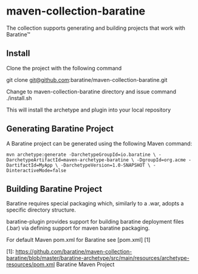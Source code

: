 # maven-collection-baratine

The collection supports generating and building projects that work with Baratine™

## Install 

Clone the project with the following command 

git clone git@github.com:baratine/maven-collection-baratine.git

Change to maven-collection-baratine directory and issue command
./install.sh

This will install the archetype and plugin into your local repository

## Generating Baratine Project

A Baratine project can be generated using the following Maven command:

`mvn archetype:generate -DarchetypeGroupId=io.baratine \
-DarchetypeArtifactId=maven-archetype-baratine \
-DgroupId=org.acme -DartifactId=MyApp \
-DarchetypeVersion=1.0-SNAPSHOT \
-DinteractiveMode=false`


## Building Baratine Project

Baratine requires special packaging which, similarly to a .war, adopts a specific 
directory structure. 

baratine-plugin provides support for building baratine deployment files (.bar) 
via defining support for maven baratine packaging.

For default Maven pom.xml for Baratine see [pom.xml] [1] 
 
[1]: https://github.com/baratine/maven-collection-baratine/blob/master/baratine-archetype/src/main/resources/archetype-resources/pom.xml Baratine Maven Project

